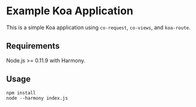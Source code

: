 # Example Koa Application
This is a simple Koa application using `co-request`, `co-views`, and `koa-route`.

## Requirements
Node.js >= 0.11.9 with Harmony.

## Usage
    npm install
    node --harmony index.js
